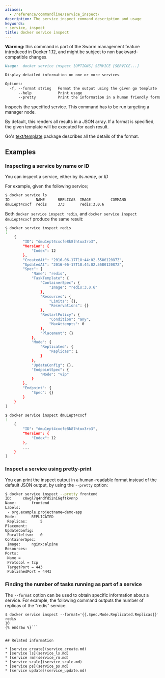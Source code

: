 ```yaml
---
aliases:
  - /reference/commandline/service_inspect/
description: The service inspect command description and usage
keywords:
- service, inspect
title: docker service inspect
---
```


**Warning:** this command is part of the Swarm management feature introduced in Docker 1.12, and might be subject to non backward-compatible changes.

```Markdown
Usage:  docker service inspect [OPTIONS] SERVICE [SERVICE...]

Display detailed information on one or more services

Options:
  -f, --format string   Format the output using the given go template
      --help            Print usage
      --pretty          Print the information in a human friendly format.
```


Inspects the specified service. This command has to be run targeting a manager
node.

By default, this renders all results in a JSON array. If a format is specified,
the given template will be executed for each result.

Go's [text/template](http://golang.org/pkg/text/template/) package
describes all the details of the format.

## Examples

### Inspecting a service  by name or ID

You can inspect a service, either by its *name*, or *ID*

For example, given the following service;

```bash
$ docker service ls
ID            NAME      REPLICAS  IMAGE         COMMAND
dmu1ept4cxcf  redis     3/3       redis:3.0.6
```

Both `docker service inspect redis`, and `docker service inspect dmu1ept4cxcf`
produce the same result:

```bash
$ docker service inspect redis
[
    {
        "ID": "dmu1ept4cxcfe8k8lhtux3ro3",
        "Version": {
            "Index": 12
        },
        "CreatedAt": "2016-06-17T18:44:02.558012087Z",
        "UpdatedAt": "2016-06-17T18:44:02.558012087Z",
        "Spec": {
            "Name": "redis",
            "TaskTemplate": {
                "ContainerSpec": {
                    "Image": "redis:3.0.6"
                },
                "Resources": {
                    "Limits": {},
                    "Reservations": {}
                },
                "RestartPolicy": {
                    "Condition": "any",
                    "MaxAttempts": 0
                },
                "Placement": {}
            },
            "Mode": {
                "Replicated": {
                    "Replicas": 1
                }
            },
            "UpdateConfig": {},
            "EndpointSpec": {
                "Mode": "vip"
            }
        },
        "Endpoint": {
            "Spec": {}
        }
    }
]
```

```bash
$ docker service inspect dmu1ept4cxcf
[
    {
        "ID": "dmu1ept4cxcfe8k8lhtux3ro3",
        "Version": {
            "Index": 12
        },
        ...
    }
]
```

### Inspect a service using pretty-print

You can print the inspect output in a human-readable format instead of the default
JSON output, by using the `--pretty` option:

```bash
$ docker service inspect --pretty frontend
ID:		c8wgl7q4ndfd52ni6qftkvnnp
Name:		frontend
Labels:
 - org.example.projectname=demo-app
Mode:		REPLICATED
 Replicas:		5
Placement:
UpdateConfig:
 Parallelism:	0
ContainerSpec:
 Image:		nginx:alpine
Resources:
Ports:
 Name =
 Protocol = tcp
 TargetPort = 443
 PublishedPort = 4443
```


### Finding the number of tasks running as part of a service

The `--format` option can be used to obtain specific information about a
service. For example, the following command outputs the number of replicas
of the "redis" service.

```bash{% raw %}
$ docker service inspect --format='{{.Spec.Mode.Replicated.Replicas}}' redis
10
{% endraw %}```


## Related information

* [service create](service_create.md)
* [service ls](service_ls.md)
* [service rm](service_rm.md)
* [service scale](service_scale.md)
* [service ps](service_ps.md)
* [service update](service_update.md)
